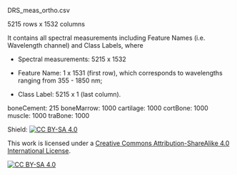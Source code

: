 DRS_meas_ortho.csv

5215 rows x 1532 columns

It contains all spectral measurements including Feature Names (i.e. Wavelength channel) and Class Labels, where

- Spectral measurements: 5215 x 1532

- Feature Name: 1 x 1531 (first row), which corresponds to wavelengths ranging from 355 - 1850 nm;

- Class Label: 5215 x 1 (last column).

boneCement: 215
boneMarrow: 1000
cartilage: 1000
cortBone: 1000
muscle: 1000
traBone: 1000




Shield: [![CC BY-SA 4.0][cc-by-sa-shield]][cc-by-sa]

This work is licensed under a
[Creative Commons Attribution-ShareAlike 4.0 International License][cc-by-sa].

[![CC BY-SA 4.0][cc-by-sa-image]][cc-by-sa]

[cc-by-sa]: http://creativecommons.org/licenses/by-sa/4.0/
[cc-by-sa-image]: https://licensebuttons.net/l/by-sa/4.0/88x31.png
[cc-by-sa-shield]: https://img.shields.io/badge/License-CC%20BY--SA%204.0-lightgrey.svg
